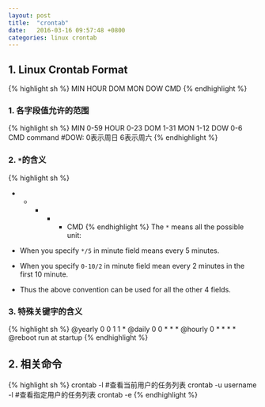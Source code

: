 ```yaml
---
layout: post
title:  "crontab"
date:   2016-03-16 09:57:48 +0800
categories: linux crontab
---
```


## 1. Linux Crontab Format
{% highlight sh %}
MIN HOUR DOM MON DOW CMD
{% endhighlight %}

### 1. 各字段值允许的范围
{% highlight sh %}
MIN    0-59
HOUR   0-23
DOM    1-31
MON    1-12
DOW    0-6
CMD    command
#DOW: 0表示周日 6表示周六
{% endhighlight %}

### 2. `*`的含义
{% highlight sh %}
* * * * * CMD
{% endhighlight %}
The `*` means all the possible unit:

* When you specify `*/5` in minute field means every 5 minutes.
* When you specify `0-10/2` in minute field mean every 2 minutes in the first 10 minute.
* Thus the above convention can be used for all the other 4 fields.

### 3. 特殊关键字的含义
{% highlight sh %}
@yearly     0 0 1 1 *
@daily      0 0 * * *
@hourly     0 * * * *
@reboot     run at startup
{% endhighlight %}

## 2. 相关命令
{% highlight sh %}
crontab -l #查看当前用户的任务列表
crontab -u username -l #查看指定用户的任务列表
crontab -e
{% endhighlight %}
